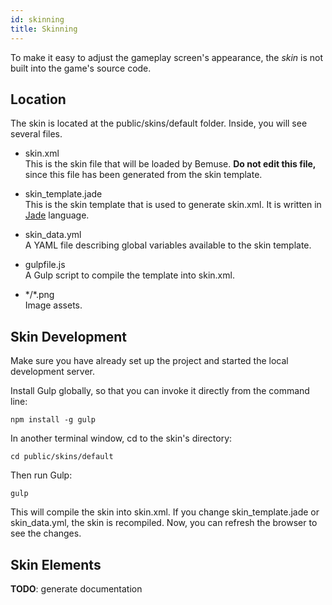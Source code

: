 ```yaml
---
id: skinning
title: Skinning
---
```


To make it easy to adjust the gameplay screen's appearance, the *skin*
is not built into the game's source code.

## Location

The skin is located at the
<span data-role="tree">public/skins/default</span> folder. Inside, you
will see several files.

  - skin.xml  
    This is the skin file that will be loaded by Bemuse. **Do not edit
    this file,** since this file has been generated from the skin
    template.

  - skin\_template.jade  
    This is the skin template that is used to generate skin.xml. It is
    written in [Jade](http://jade-lang.com/) language.

  - skin\_data.yml  
    A YAML file describing global variables available to the skin
    template.

  - gulpfile.js  
    A Gulp script to compile the template into skin.xml.

  - \*/\*.png  
    Image assets.

## Skin Development

Make sure you have already set up the project and started the local
development server.

Install Gulp globally, so that you can invoke it directly from the
command line:

    npm install -g gulp

In another terminal window, <span data-role="command">cd</span> to the
skin's directory:

    cd public/skins/default

Then run Gulp:

    gulp

This will compile the skin into skin.xml. If you change
skin\_template.jade or skin\_data.yml, the skin is recompiled. Now, you
can refresh the browser to see the changes.

## Skin Elements

**TODO**: generate documentation
